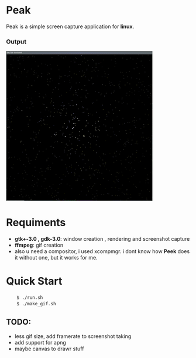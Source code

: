 # Peak
Peak is a simple screen capture application for **linux**.


### Output
<img src="./peak_output.gif" width=400 alt="Peak output" />    


# Requiments
- **gtk+-3.0 , gdk-3.0**: window creation , rendering and screenshot capture
- **ffmpeg**: gif creation  
- also u need a compositor, i used xcompmgr. i dont know how **Peek** does it without one, but it works for me.

# Quick Start
```bash
    $ ./run.sh
    $ ./make_gif.sh
```


## TODO:
- less gif size, add framerate to screenshot taking
- add support for apng
- maybe canvas to drawr stuff
